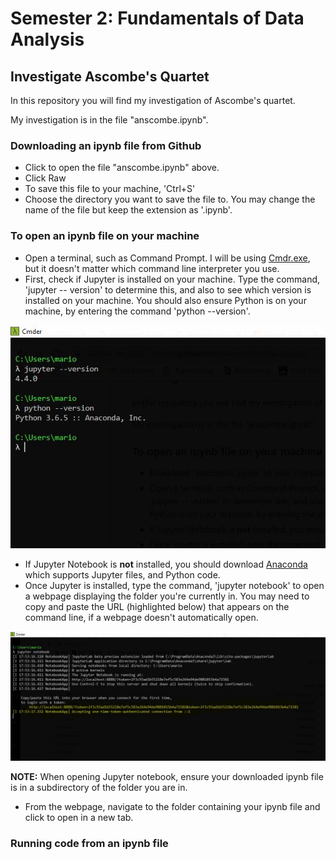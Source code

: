 # Semester 2: Fundamentals of Data Analysis
## Investigate Ascombe's Quartet

In this repository you will find my investigation of Ascombe's quartet. 

My investigation is in the file "anscombe.ipynb". 
### Downloading an ipynb file from Github
* Click to open the file "anscombe.ipynb" above.
* Click Raw
* To save this file to your machine, 'Ctrl+S'
* Choose the directory you want to save the file to. You may change the name of the file but keep the extension as '.ipynb'.
### To open an ipynb file on your machine
* Open a terminal, such as Command Prompt. I will be using [Cmdr.exe](http://cmder.net/), but it doesn't matter which command line interpreter you use. 
* First, check if Jupyter is installed on your machine. Type the command, 'jupyter -- version' to determine this, and also to see which version is installed on your machine. You should also ensure Python is on your machine, by entering the command 'python --version'.

![](images/openipynb1.jpeg)

* If Jupyter Notebook is **not** installed, you should download [Anaconda](https://www.anaconda.com/download/) which supports Jupyter files, and Python code. 
* Once Jupyter is installed, type the command, 'jupyter notebook' to open a webpage displaying the folder you're currently in. You may need to copy and paste the URL (highlighted below) that appears on the command line, if a webpage doesn't automatically open. 

![](images/openipynb2.jpeg)

**NOTE:** When opening Jupyter notebook, ensure your downloaded ipynb file is in a subdirectory of the folder you are in.
* From the webpage, navigate to the folder containing your ipynb file and click to open in a new tab. 

### Running code from an ipynb file
